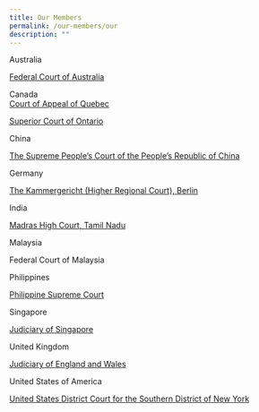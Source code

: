 ```yaml
---
title: Our Members
permalink: /our-members/our
description: ""
---
```

Australia

[Federal Court of Australia](/our-members/Aust)

Canada\
[Court of Appeal of Quebec](/our-members/canada1)

[Superior Court of Ontario](/our-members/Canada)

China

[The Supreme People’s Court of the People’s Republic of China](/our-members/China)

Germany

[The Kammergericht (Higher Regional Court), Berlin](/our-members/Germany)

India

[Madras High Court, Tamil Nadu](/our-members/India)

Malaysia

Federal Court of Malaysia

Philippines

[Philippine Supreme Court](/our-members/PP)

Singapore

[Judiciary of Singapore](/our-members/SG)

United Kingdom 

[Judiciary of England and Wales ](/our-members/UK)

United States of America

[United States District Court for the Southern District of New York](/our-members/Alphabetical-List/USA)